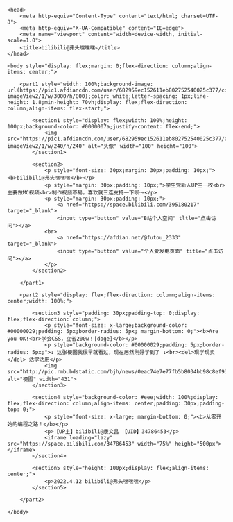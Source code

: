 <!DOCTYPE html>
<html lang="zh-CN">

    <head>
        <meta http-equiv="Content-Type" content="text/html; charset=UTF-8">
        <meta http-equiv="X-UA-Compatible" content="IE=edge">
        <meta name="viewport" content="width=device-width, initial-scale=1.0">
        <title>bilibili@弗头嘿嘿嘿</title>
    </head>

    <body style="display: flex;margin: 0;flex-direction: column;align-items: center;">

        <part1 style="width: 100%;background-image: url(https://pic1.afdiancdn.com/user/682959ec152611eb802752540025c377/common/4b139dfba07fc9ea3f75171b0747ab2e_w1920_h1080_s3993.jpg?imageView2/1/w/3000/h/800);color: white;letter-spacing: 1px;line-height: 1.8;min-height: 70vh;display: flex;flex-direction: column;align-items: flex-start;">

            <section1 style="display: flex;width: 100%;height: 100px;background-color: #0000007a;justify-content: flex-end;">
                <img src="https://pic1.afdiancdn.com/user/682959ec152611eb802752540025c377/avatar/c8960e10408c9479b83ebf7c3c58db04_w1077_h1078_s317.jpg?imageView2/1/w/240/h/240" alt="头像" width="100" height="100">
            </section1>

            <section2>
                <p style="font-size: 30px;margin: 30px;padding: 10px;"><b>bilibili@弗头嘿嘿嘿</b></p>
                <p style="margin: 30px;padding: 10px;">学生党新人UP主一枚<br>主要做MC视频<br>制作视频不易，喜欢就三连支持一下呗～</p>
                <p style="margin: 30px;padding: 10px;">
                    <a href="https://space.bilibili.com/395180217" target="_blank">
                    <input type="button" value="B站个人空间" tltle="点击访问"></a>
                <br>
                    <a href="https://afdian.net/@futou_2333" target="_blank">
                    <input type="button" value="个人爱发电页面" title="点击访问"></a>
                </p>
            </section2>

        </part1>

        <part2 style="display: flex;flex-direction: column;align-items: center;width: 100%;">

            <section3 style="padding: 30px;padding-top: 0;display: flex;flex-direction: column;">
                <p style="font-size: x-large;background-color: #00000029;padding: 5px;border-radius: 5px; margin-bottom: 0;"><b>Are you OK!<br>学会CSS，立省200w！[doge]</b></p>
                <p style="background-color: #00000029;padding: 5px;border-radius: 5px;">↓ 这张梗图我很早就看过，现在居然刚好学到了 ↓<br><del>现学现卖</del> 活学活用</p>
                <img src="http://pic.rmb.bdstatic.com/bjh/news/0eac74e7e77fb5b8034bb98c8ef93e53.gif" alt="梗图" width="431">
            </section3>

            <section4 style="background-color: #eee;width: 100%;display: flex;flex-direction: column;align-items: center;padding: 30px;padding-top: 0;">
                <p style="font-size: x-large; margin-bottom: 0;"><b>从零开始的编程之路！</b></p>
                <p>【UP主】bilibili@康文昌 【UID】34786453</p>
                <iframe loading="lazy" src="https://space.bilibili.com/34786453" width="75%" height="500px"></iframe>
            </section4>

            <section5 style="height: 100px;display: flex;align-items: center;">
                <p>2022.4.12 bilibili@弗头嘿嘿嘿</p>
            </section5>

        </part2>

    </body>

</html>

